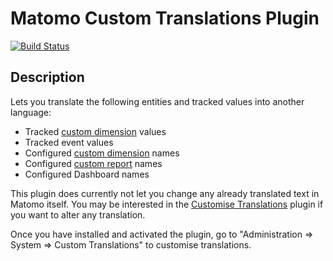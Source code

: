 # Matomo Custom Translations Plugin

[![Build Status](https://github.com/innocraft/plugin-CustomTranslations/actions/workflows/matomo-tests.yml/badge.svg?branch=4.x-dev)](https://github.com/innocraft/plugin-CustomTranslations/actions/workflows/matomo-tests.yml)

## Description

Lets you translate the following entities and tracked values into another language:

* Tracked [custom dimension](https://plugins.matomo.org/CustomDimensions) values
* Tracked event values
* Configured [custom dimension](https://plugins.matomo.org/CustomDimensions) names
* Configured [custom report](https://plugins.matomo.org/CustomReports) names
* Configured Dashboard names

This plugin does currently not let you change any already translated text in Matomo itself. You may be interested in
the [Customise Translations](https://plugins.matomo.org/CustomiseTranslations) plugin if you want to alter any translation.


Once you have installed and activated the plugin, go to "Administration => System => Custom Translations" to customise translations.
